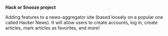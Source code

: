 **Hack or Snooze project**

Adding features to a news-aggregator site (based loosely on a popular one called Hacker News). 
It will allow users to create accounts, log in, create articles, mark articles as favorites, and more!
